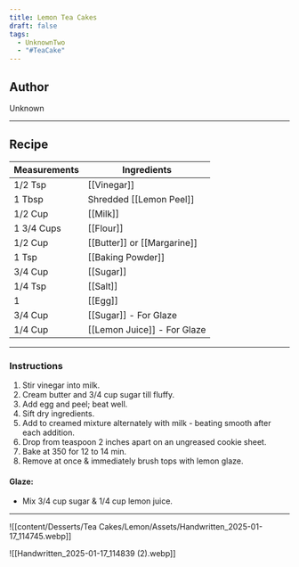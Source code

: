```yaml
---
title: Lemon Tea Cakes
draft: false
tags:
  - UnknownTwo
  - "#TeaCake"
---
```

## Author
Unknown
___
## Recipe

| Measurements | Ingredients               |
| :----------- | ------------------------- |
|1/2 Tsp|[[Vinegar]]|
|1 Tbsp|Shredded [[Lemon Peel]]|
|1/2 Cup|[[Milk]]|
|1 3/4 Cups|[[Flour]]|
|1/2 Cup|[[Butter]] or [[Margarine]]|
|1 Tsp|[[Baking Powder]]|
|3/4 Cup|[[Sugar]]|
|1/4 Tsp|[[Salt]]|
|1|[[Egg]]|
|3/4 Cup|[[Sugar]] - For Glaze|
|1/4 Cup|[[Lemon Juice]] - For Glaze|
___
### Instructions
1. Stir vinegar into milk.
2. Cream butter and 3/4 cup sugar till fluffy.
3. Add egg and peel; beat well.
4. Sift dry ingredients.
5. Add to creamed mixture alternately with milk - beating smooth after each addition.
6. Drop from teaspoon 2 inches apart on an ungreased cookie sheet.
7. Bake at 350 for 12 to 14 min.
8. Remove at once & immediately brush tops with lemon glaze.

#### Glaze:
- Mix 3/4 cup sugar & 1/4 cup lemon juice.
___
![[content/Desserts/Tea Cakes/Lemon/Assets/Handwritten_2025-01-17_114745.webp]]

![[Handwritten_2025-01-17_114839 (2).webp]]